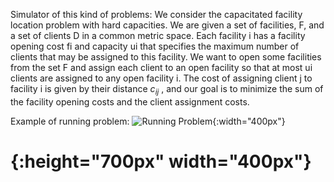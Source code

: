 Simulator of this kind of problems:
We consider the capacitated facility location problem 
with hard capacities. We are given a set of facilities, 
F, and a set of clients D in a common metric space. 
Each facility i has a facility opening cost fi and 
capacity ui that specifies the maximum number of 
clients that may be assigned to this facility. We want
 to open some facilities from the set F and assign 
 each client to an open facility so that at most ui 
 clients are assigned to any open facility i. 
 The cost of assigning client j to facility i is 
 given by their distance $c_{ij}$ , and our goal is to 
 minimize the sum of the facility opening costs and 
 the client assignment costs.
 
 Example of running problem:
 ![Running Problem](media/Comput_Intel_course_pic1.gif){:width="400px"}
 # {:height="700px" width="400px"}
 
